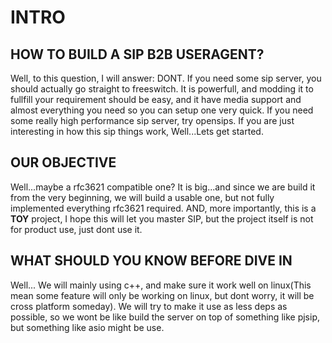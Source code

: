 # INTRO

## HOW TO BUILD A SIP B2B USERAGENT?
Well, to this question, I will answer: DONT.
If you need some sip server, you should actually go straight to freeswitch. It is powerfull, and modding it to fullfill your requirement should be easy, and it have media support and almost everything you need so you can setup one very quick.
If you need some really high performance sip server, try opensips.
If you are just interesting in how this sip things work, Well...Lets get started.

## OUR OBJECTIVE
Well...maybe a rfc3621 compatible one? It is big...and since we are build it from the very beginning, we will build a usable one, but not fully implemented everything rfc3621 required. AND, more importantly, this is a **TOY** project, I hope this will let you master SIP, but the project itself is not for product use, just dont use it.

## WHAT SHOULD YOU KNOW BEFORE DIVE IN
Well...
We will mainly using c++, and make sure it work well on linux(This mean some feature will only be working on linux, but dont worry, it will be cross platform someday). We will try to make it use as less deps as possible, so we wont be like build the server on top of something like pjsip, but something like asio might be use.

